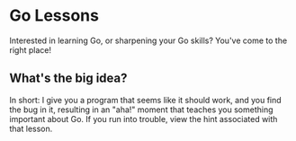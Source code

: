 # Go Lessons

Interested in learning Go, or sharpening your Go skills?  You've come
to the right place!


## What's the big idea?

In short: I give you a program that seems like it should work, and you
find the bug in it, resulting in an "aha!" moment that teaches you
something important about Go.  If you run into trouble, view the hint
associated with that lesson.
